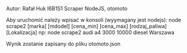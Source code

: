 Autor: Rafał Huk	I6B1S1
Scraper NodeJS, otomoto

Aby uruchomić należy wpisać w konsoli (wyymagany jest nodejs):
node scrape2 [marka] [mdodel] [cena_min] [cena_max] [rodzaj_paliwa] [Lokalizacja]
np:
node scrape2 audi a4 3000 10000 diesel Warszawa

Wynik zostanie zapisany do pliku otomoto.json

